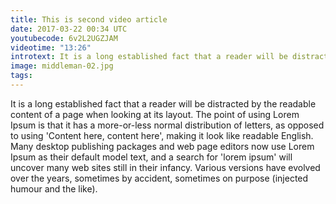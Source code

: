 ```yaml
---
title: This is second video article
date: 2017-03-22 00:34 UTC
youtubecode: 6v2L2UGZJAM
videotime: "13:26"
introtext: It is a long established fact that a reader will be distracted by the readable content of a page when looking at its layout.
image: middleman-02.jpg
tags:
---
```



It is a long established fact that a reader will be distracted by the readable content of a page when looking at its layout. The point of using Lorem Ipsum is that it has a more-or-less normal distribution of letters, as opposed to using 'Content here, content here', making it look like readable English. Many desktop publishing packages and web page editors now use Lorem Ipsum as their default model text, and a search for 'lorem ipsum' will uncover many web sites still in their infancy. Various versions have evolved over the years, sometimes by accident, sometimes on purpose (injected humour and the like).
